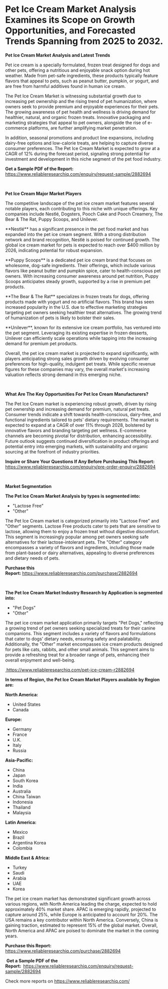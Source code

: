 <p><h1>Pet Ice Cream Market Analysis Examines its Scope on Growth Opportunities, and Forecasted Trends Spanning from 2025 to 2032.</h1></p><p><strong>Pet Ice Cream Market Analysis and Latest Trends</strong></p>
<p><p>Pet ice cream is a specially formulated, frozen treat designed for dogs and other pets, offering a nutritious and enjoyable snack option during hot weather. Made from pet-safe ingredients, these products typically feature flavors that appeal to pets, such as peanut butter, pumpkin, or yogurt, and are free from harmful additives found in human ice cream.</p><p>The Pet Ice Cream Market is witnessing substantial growth due to increasing pet ownership and the rising trend of pet humanization, where owners seek to provide premium and enjoyable experiences for their pets. The growing awareness of pet health and wellness is driving demand for healthier, natural, and organic frozen treats. Innovative packaging and marketing strategies that appeal to pet owners, alongside the rise of e-commerce platforms, are further amplifying market penetration.</p><p>In addition, seasonal promotions and product line expansions, including dairy-free options and low-calorie treats, are helping to capture diverse consumer preferences. The Pet Ice Cream Market is expected to grow at a CAGR of 12% during the forecast period, signaling strong potential for investment and development in this niche segment of the pet food industry.</p></p>
<p><strong>Get a Sample PDF of the Report:&nbsp;</strong> <a href="https://www.reliableresearchiq.com/enquiry/request-sample/2882694?utm_campaign=2301&utm_medium=2&utm_source=Github&utm_content=ia&utm_term=13032025&utm_id=pet-ice-cream">https://www.reliableresearchiq.com/enquiry/request-sample/2882694</a></p>
<p>&nbsp;</p>
<p><strong>Pet Ice Cream Major Market Players</strong></p>
<p><p>The competitive landscape of the pet ice cream market features several notable players, each contributing to this niche with unique offerings. Key companies include Nestlé, Dogsters, Pooch Cake and Pooch Creamery, The Bear & The Rat, Puppy Scoops, and Unilever.</p><p>**Nestlé** has a significant presence in the pet food market and has expanded into the pet ice cream segment. With a strong distribution network and brand recognition, Nestlé is poised for continued growth. The global ice cream market for pets is expected to reach over $400 million by 2026, indicating potential for robust expansion.</p><p>**Puppy Scoops** is a dedicated pet ice cream brand that focuses on wholesome, dog-safe ingredients. Their offerings, which include various flavors like peanut butter and pumpkin spice, cater to health-conscious pet owners. With increasing consumer awareness around pet nutrition, Puppy Scoops anticipates steady growth, supported by a rise in premium pet products.</p><p>**The Bear & The Rat** specializes in frozen treats for dogs, offering products made with yogurt and no artificial flavors. This brand has seen increased popularity in the U.S. due to effective marketing strategies targeting pet owners seeking healthier treat alternatives. The growing trend of humanization of pets is likely to bolster their sales.</p><p>**Unilever**, known for its extensive ice cream portfolio, has ventured into the pet segment. Leveraging its existing expertise in frozen desserts, Unilever can efficiently scale operations while tapping into the increasing demand for premium pet products.</p><p>Overall, the pet ice cream market is projected to expand significantly, with players anticipating strong sales growth driven by evolving consumer preferences for high-quality, indulgent pet treats. While specific revenue figures for these companies may vary, the overall market's increasing valuation reflects strong demand in this emerging niche.</p></p>
<p>&nbsp;</p>
<p><strong>What Are The Key Opportunities For Pet Ice Cream Manufacturers?</strong></p>
<p><p>The Pet Ice Cream market is experiencing robust growth, driven by rising pet ownership and increasing demand for premium, natural pet treats. Consumer trends indicate a shift towards health-conscious, dairy-free, and functional ingredients tailored to pets' dietary requirements. The market is expected to expand at a CAGR of over 11% through 2028, bolstered by innovative flavors and branding targeting pet wellness. E-commerce channels are becoming pivotal for distribution, enhancing accessibility. Future outlook suggests continued diversification in product offerings and potential entry into emerging markets, with sustainability and organic sourcing at the forefront of industry priorities.</p></p>
<p><strong>Inquire or Share Your Questions If Any Before Purchasing This Report:</strong> <a href="https://www.reliableresearchiq.com/enquiry/pre-order-enquiry/2882694?utm_campaign=2301&utm_medium=2&utm_source=Github&utm_content=ia&utm_term=13032025&utm_id=pet-ice-cream">https://www.reliableresearchiq.com/enquiry/pre-order-enquiry/2882694</a></p>
<p>&nbsp;</p>
<p><strong>Market Segmentation</strong></p>
<p><strong>The Pet Ice Cream Market Analysis by types is segmented into:</strong></p>
<p><ul><li>"Lactose Free"</li><li>"Other"</li></ul></p>
<p><p>The Pet Ice Cream market is categorized primarily into "Lactose Free" and "Other" segments. Lactose Free products cater to pets that are sensitive to lactose, allowing them to enjoy a frozen treat without digestive discomfort. This segment is increasingly popular among pet owners seeking safe alternatives for their lactose-intolerant pets. The "Other" category encompasses a variety of flavors and ingredients, including those made from plant-based or dairy alternatives, appealing to diverse preferences and dietary needs of pets.</p></p>
<p><strong>Purchase this Report:&nbsp;</strong><a href="https://www.reliableresearchiq.com/purchase/2882694?utm_campaign=2301&utm_medium=2&utm_source=Github&utm_content=ia&utm_term=13032025&utm_id=pet-ice-cream">https://www.reliableresearchiq.com/purchase/2882694</a></p>
<p>&nbsp;</p>
<p><strong>The Pet Ice Cream Market Industry Research by Application is segmented into:</strong></p>
<p><ul><li>"Pet Dogs"</li><li>"Other"</li></ul></p>
<p><p>The pet ice cream market application primarily targets "Pet Dogs," reflecting a growing trend of pet owners seeking specialized treats for their canine companions. This segment includes a variety of flavors and formulations that cater to dogs' dietary needs, ensuring safety and palatability. Additionally, the "Other" market encompasses ice cream products designed for pets like cats, rabbits, and other small animals. This segment aims to provide a refreshing treat for a broader range of pets, enhancing their overall enjoyment and well-being.</p></p>
<p><a href="https://www.reliableresearchiq.com/pet-ice-cream-r2882694?utm_campaign=2301&utm_medium=2&utm_source=Github&utm_content=ia&utm_term=13032025&utm_id=pet-ice-cream">&nbsp;https://www.reliableresearchiq.com/pet-ice-cream-r2882694</a></p>
<p><strong>In terms of Region, the Pet Ice Cream Market Players available by Region are:</strong></p>
<p>
    <p> <strong> North America: </strong>
        <ul>
            <li>United States</li>
            <li>Canada</li>
        </ul>
        </p> 
    <p> <strong> Europe: </strong>
        <ul>
            <li>Germany</li>
            <li>France</li>
            <li>U.K.</li>
            <li>Italy</li>
            <li>Russia</li>
        </ul>
        </p> 
    <p> <strong> Asia-Pacific: </strong>
        <ul>
            <li>China</li>
            <li>Japan</li>
            <li>South Korea</li>
            <li>India</li>
            <li>Australia</li>
            <li>China Taiwan</li>
            <li>Indonesia</li>
            <li>Thailand</li>
            <li>Malaysia</li>
        </ul>
        </p> 
    <p> <strong> Latin America: </strong>
        <ul>
            <li>Mexico</li>
            <li>Brazil</li>
            <li>Argentina Korea</li>
            <li>Colombia</li>
        </ul>
        </p> 
    <p> <strong> Middle East & Africa: </strong>
        <ul>
            <li>Turkey</li>
            <li>Saudi</li>
            <li>Arabia</li>
            <li>UAE</li>
            <li>Korea</li>
        </ul>
    </p>
    </p>
<p><p>The pet ice cream market has demonstrated significant growth across various regions, with North America leading the charge, expected to hold approximately 40% market share. APAC is emerging rapidly, projected to capture around 25%, while Europe is anticipated to account for 20%. The USA remains a key contributor within North America. Conversely, China is gaining traction, estimated to represent 15% of the global market. Overall, North America and APAC are poised to dominate the market in the coming years.</p></p>
<p><strong>Purchase this Report: </strong><a href="https://www.reliableresearchiq.com/purchase/2882694?utm_campaign=2301&utm_medium=2&utm_source=Github&utm_content=ia&utm_term=13032025&utm_id=pet-ice-cream">https://www.reliableresearchiq.com/purchase/2882694</a></p>
<p>&nbsp;<strong>Get a Sample PDF of the Report:&nbsp;&nbsp;</strong><a href="https://www.reliableresearchiq.com/enquiry/request-sample/2882694?utm_campaign=2301&utm_medium=2&utm_source=Github&utm_content=ia&utm_term=13032025&utm_id=pet-ice-cream">https://www.reliableresearchiq.com/enquiry/request-sample/2882694</a></p>
<p><strong></strong></p>
<p>Check more reports on <a href="https://www.reliableresearchiq.com/?utm_campaign=2301&utm_medium=2&utm_source=Github&utm_content=ia&utm_term=13032025&utm_id=pet-ice-cream">https://www.reliableresearchiq.com/</a></p>